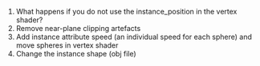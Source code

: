 1. What happens if you do not use the instance_position in the vertex shader?
1. Remove near-plane clipping artefacts
1. Add instance attribute speed (an individual speed for each sphere) and move spheres in vertex shader
1. Change the instance shape (obj file)

